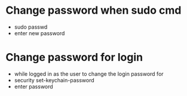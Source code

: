 # Change password when sudo cmd

- sudo passwd
- enter new password

# Change password for login

- while logged in as the user to change the login password for
- security set-keychain-password 
- enter password
